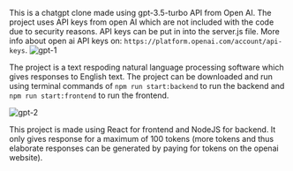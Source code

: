 This is a chatgpt clone made using gpt-3.5-turbo API from Open AI. The project uses API keys from open AI which are not included with the code due to security reasons. API keys can be put in into the server.js file. More info about open ai API keys on: `https://platform.openai.com/account/api-keys`.
![gpt-1](https://github.com/Shridhar0305/ChatGPT-clone/assets/82993782/8afe3761-e42b-4a83-aacd-0e2c01f28815)

The project is a text respoding natural language processing software which gives responses to English text. The project can be downloaded and run using terminal commands of `npm run start:backend` to run the backend and `npm run start:frontend` to run the frontend. 

![gpt-2](https://github.com/Shridhar0305/ChatGPT-clone/assets/82993782/d18f3e69-13b5-404d-a7bc-0eaf459c8d2f)

This project is made using React for frontend and NodeJS for backend. It only gives response for a maximum of 100 tokens (more tokens and thus elaborate responses can be generated by paying for tokens on the openai website).
